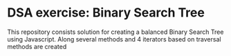 # DSA exercise: Binary Search Tree

This repository consists solution for creating a balanced Binary Search Tree using Javascript. Along several methods and 4 iterators based on traversal methods are created
